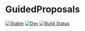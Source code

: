 # GuidedProposals

[![Stable](https://img.shields.io/badge/docs-stable-blue.svg)](https://mmider.github.io/GuidedProposals.jl/stable)
[![Dev](https://img.shields.io/badge/docs-dev-blue.svg)](https://mmider.github.io/GuidedProposals.jl/dev)
[![Build Status](https://travis-ci.com/mmider/GuidedProposals.jl.svg?branch=master)](https://travis-ci.com/mmider/GuidedProposals.jl)

